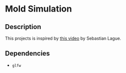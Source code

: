 
# Mold Simulation

## Description

This projects is inspired by [this video](https://www.youtube.com/watch?v=X-iSQQgOd1A&t=915s) by Sebastian Lague.

## Dependencies
- `glfw`